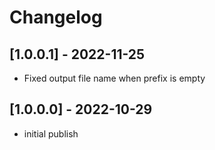 # Changelog

## [1.0.0.1] - 2022-11-25

- Fixed output file name when prefix is empty

## [1.0.0.0] - 2022-10-29

- initial publish
